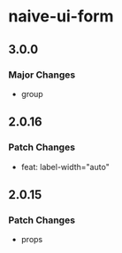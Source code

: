 # naive-ui-form

## 3.0.0

### Major Changes

- group

## 2.0.16

### Patch Changes

- feat: label-width="auto"

## 2.0.15

### Patch Changes

- props
